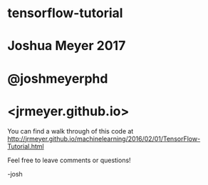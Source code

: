 # tensorflow-tutorial
#
# Joshua Meyer 2017
# @joshmeyerphd
# <jrmeyer.github.io>

You can find a walk through of this code at
http://jrmeyer.github.io/machinelearning/2016/02/01/TensorFlow-Tutorial.html

Feel free to leave comments or questions!

-josh
